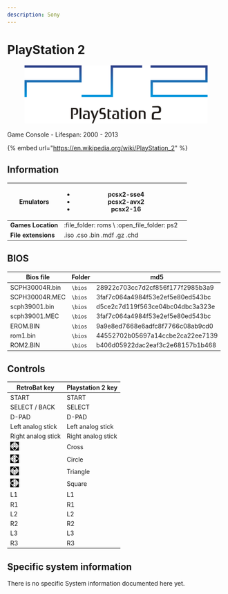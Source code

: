 ```yaml
---
description: Sony
---
```


# PlayStation 2

<figure><img src="https://raw.githubusercontent.com/fabricecaruso/es-theme-carbon/52ff37c9e265587d006945a2ba695b5a962b3a3d/art/logos/ps2.svg" alt=""><figcaption></figcaption></figure>

Game Console - Lifespan: 2000 - 2013

{% embed url="https://en.wikipedia.org/wiki/PlayStation_2" %}

## Information

| **Emulators**       | <ul><li>pcsx2-sse4</li><li>pcsx2-avx2</li><li>pcsx2-16</li></ul> |   |
| ------------------- | ---------------------------------------------------------------- | - |
| **Games Location**  | :file\_folder: roms \ :open\_file\_folder: ps2                   |   |
| **File extensions** | .iso .cso .bin .mdf .gz .chd                                     |   |

## BIOS

| Bios file      | Folder  | md5                              |
| -------------- | ------- | -------------------------------- |
| SCPH30004R.bin | `\bios` | 28922c703cc7d2cf856f177f2985b3a9 |
| SCPH30004R.MEC | `\bios` | 3faf7c064a4984f53e2ef5e80ed543bc |
| scph39001.bin  | `\bios` | d5ce2c7d119f563ce04bc04dbc3a323e |
| scph39001.MEC  | `\bios` | 3faf7c064a4984f53e2ef5e80ed543bc |
| EROM.BIN       | `\bios` | 9a9e8ed7668e6adfc8f7766c08ab9cd0 |
| rom1.bin       | `\bios` | 44552702b05697a14ccbe2ca22ee7139 |
| ROM2.BIN       | `\bios` | b406d05922dac2eaf3c2e68157b1b468 |

## Controls

| RetroBat key                                                                        | Playstation 2 key  |
| ----------------------------------------------------------------------------------- | ------------------ |
| START                                                                               | START              |
| SELECT / BACK                                                                       | SELECT             |
| D-PAD                                                                               | D-PAD              |
| Left analog stick                                                                   | Left analog stick  |
| Right analog stick                                                                  | Right analog stick |
| ![A](<../../.gitbook/assets/image (1) (2) (1).png>)                                 | Cross              |
| ![B](<../../.gitbook/assets/image (4) (1).png>)                                     | Circle             |
| <img src="../../.gitbook/assets/image (3) (1) (2).png" alt="" data-size="original"> | Triangle           |
| <img src="../../.gitbook/assets/image (2) (1) (1).png" alt="" data-size="line">     | Square             |
| L1                                                                                  | L1                 |
| R1                                                                                  | R1                 |
| L2                                                                                  | L2                 |
| R2                                                                                  | R2                 |
| L3                                                                                  | L3                 |
| R3                                                                                  | R3                 |

## Specific system information

There is no specific System information documented here yet.
